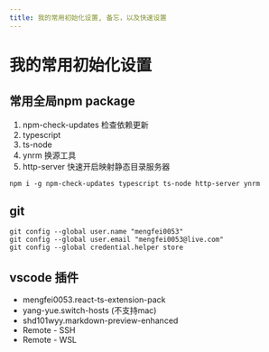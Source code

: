 ```yaml
---
title: 我的常用初始化设置, 备忘，以及快速设置
---
```


# 我的常用初始化设置

## 常用全局npm package

1. npm-check-updates 检查依赖更新
2. typescript 
3. ts-node 
4. ynrm 换源工具
5. http-server 快速开启映射静态目录服务器

```shell
npm i -g npm-check-updates typescript ts-node http-server ynrm 
```


## git

```
git config --global user.name "mengfei0053"
git config --global user.email "mengfei0053@live.com"
git config --global credential.helper store
```

## vscode 插件

- mengfei0053.react-ts-extension-pack
- yang-yue.switch-hosts   (不支持mac)
- shd101wyy.markdown-preview-enhanced
- Remote - SSH
- Remote - WSL
